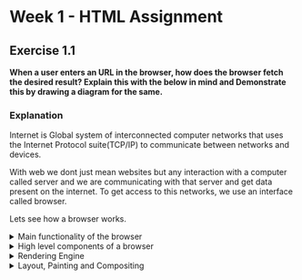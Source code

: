 
# Week 1 - HTML Assignment

## Exercise 1.1
**When a user enters an URL in the browser, how does the browser fetch the desired result? Explain this with the below in mind and Demonstrate this by drawing a diagram for the same.**

### Explanation

<p> Internet is Global system of interconnected computer networks that uses the 
Internet Protocol suite(TCP/IP) to communicate between networks and devices. </p>

<p> With web we dont just mean websites but any interaction with a computer called
server and we are communicating with that server and get data present on the internet. To get access to this networks, we use an interface called browser.</p>

<p>
Lets see how a browser works.
</p>

<details>
    <summary>Main functionality of the browser</summary>

<p>
    Let's take the most common scenario that we are visiting a web page like youtube.com. So we open up our browser and enter https://www.youtube.com. Now on the backend side, any website needs to be stored somewhere from where anyone could access them with some URL links. So the data center servers works as a storage centers. Now when ever we request youtube.com, server returns some UI files (HTML, CSS, JS) and some client side processing files (JS) to your browser(client). Because browser in the end is just an interpreter which gets some source code and it can display it on the screen.
</p>

<p>
    But now the question is how does the servers know what data or web page are we requesting. So here is where DNS and IP addresses plays a role. Every webpage has its address, more commonly known as IP address. This IP address points to a location in the network at a server. So to get this address, our browser contacts a DNS (Domain Name System) server. DNS is like a huge dictionary and has key-value pairs. Key as the domain name or URL and value as an IP address. On request from the browser, this IP address is returned to the browser.
</p>

<p>
    Now the browser goes to server with this IP address via our router and TCP/IP (Trasmission Control Protocol/Internet Protocol). And how so ever the website is developed, processes takes place in server side and the resultant files are returned to the browser. If the website has dynamic approaches, then an end-to-end encrypted connection is formed between client side and server side with https(Hypertext Transfer Protocol Secure).
</p>

Browsing Process:

1. Browser reuest DNS server for URLs' IP address
2. DNS returns browser an IP address
3. Browser requests network/server for files present on IP address
4. Server returns browser with the HTML, CSS and JS files
5. Rendering engine and JS interpreter displays webpage on the display area of browser

[![functionbrowser-func.png](https://i.postimg.cc/ydt5Fg6B/functionbrowser-func.png)](https://postimg.cc/34jnhwDb)

<p>
    Lets take a deeper look into involved techs and what source code does a broswer gets from a server. Browser gets a combination of HTML CSS and JS. These are the three technologies involved into getting the screen what we see. HTML (Hypertext Markup Language) and it gives a web page a skeleton and is written in a standardized tags representing different components of a website. Like header, footer, images, sections, etc. Css (Cascading Style Sheet) gives the styles/looks to a webpage like colors, animations, margin, padding, etc. And then comes JS (JavaScript) which brings in all the logic to the UI and all the dynamic mobility of code. For eg. events like onclick drop-downs, generating product cards on e-commerce webpages, etc. Now if the page is generated dynamically on the server side, then there need to be some code that runs on the server side. This is done by the techs like NodeJs, PHP, etc. There are some frameworks like ReactJs, VueJs, AngularJs, which makes parsing incoming requests easier and we get a finished parsed data. There are also some new techs for real time communication where we dont have request-response but server actively push a new message to the client so client never sent a request but gets new data anyways through a tech named WebSockets.
</p>


</details>


<details>
    <summary>High level components of a browser</summary>

    1. User Interface
    2. Browser engine (Server <-> Rendering engine)
    3. Rendering engine (HTML, CSS -> Webpage)
    4. JS interpreter
    5. Network (Server -> Browser engine)
    6. Data storage (cookies and local storage)

[![Componentsbrowser-comp-2.png](https://i.postimg.cc/mZcWtRZB/Componentsbrowser-comp-2.png)](https://postimg.cc/mhG55vF5)

</details>


<details>
    <summary>Rendering Engine</summary>

[![Funnelrender-engine.png](https://i.postimg.cc/QMh06DvW/Funnelrender-engine.png)](https://postimg.cc/nXS4zyFH)

<p>
    Rendering Engine reads HTML and constructs a DOM content tree made up of DOM nodes. Nodes can be images, text blocks, buttons, lists, etc. Render engine gets data from a server of the network. With the styling components (CSS), a new rendered tree called CSSOM is formed. Then DOM tree and CSSOM tree forms a render tree and it goes through a layout process where each node is positioned on the screen with coordinates. The rendered tree is then traversed with each node painted using the UI backend layer. When the parsing process is finished the browser will mark the document as interactive and allow us(the user) to interact with the nodes on the page.
</p>

[![render-tree.jpg](https://i.postimg.cc/T2ZdK2yx/render-tree.jpg)](https://postimg.cc/kDv3ZmFY)

<p>
    Different browsers use different render engines. Like Chrome and Opera uses Blink and Firefox uses Gecko.
</p>

Rendering Process:

1. Process HTML markup and build a DOM tree
2. Process CSS markup and build the CSSOM tree
3. Combine DOM and CSSOM into a render tree
4. Run layout on display of the render tree to compute the geometry of each node
5. Paint the individual nodes on the screen.


</details>


<details>
    <summary>Layout, Painting and Compositing</summary>

<p>
    Once everthing we got from server is rendered by engines, its time to display webpage on the display area. To do that we go through layout, painting and compositing.
</p>

<p>
Layout:
    Layout will position element on the display with respect to coordinates of the display area. These displayed part will be just an empty boxes positioned as requested by the render tree.
</p>

<p>
Painting:
    Before we had theoritical objects, and after we assign coordinates to elements, its now time to provide them with colors. All types of CSS properties assigned to HTML elements, gets respective styles. Painting colourizes all the pixels of the display area.
</p>

[![Screenshot-2022-08-21-003953.png](https://i.postimg.cc/ht3dfNDX/Screenshot-2022-08-21-003953.png)](https://postimg.cc/bZkJ5C2P)

<p>
Compositing:
    Compositing is about only opacity and transform. These are two kind of special CSS properties. For eg when we want to to make a button bigger when hovered over it, it will typically mean we would have to layout and paint display again. But doing that every time will degrade the performance of our site. To ovevr come this, compositing is used by the browser. While layout and painting is handled by CPU, compositing is handled by GPU, which makes it even more faster without actually changing the layout of other elements.
</p>

[![download.png](https://i.postimg.cc/VkT8SW3f/download.png)](https://postimg.cc/RWc8yKSy)

<p>
Performance optimization:
    Layout is quite long process, painting is even longer, reason why pages sometime are frozen for loading. Compositing also takes a bit of time, as it create textures and then send it to GPU. Changing element without compositing techniques will keep changing entire layout and paint again and again, so its better to use compositing techniques (transform and opacity) for better performances.
</p>
</details>

